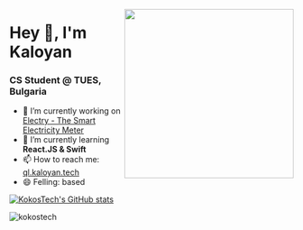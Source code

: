 <img align="right" width=300 src="https://ql.kaloyan.tech/assets/img/me.png" /> </p>

# Hey 👋, I'm Kaloyan
### CS Student @ TUES, Bulgaria

- 🔭 I’m currently working on [Electry - The Smart Electricity Meter](https://github.com/C-Min-Min)
- 🌱 I’m currently learning **React.JS & Swift**
- 📫 How to reach me: [ql.kaloyan.tech](https://ql.kaloyan.tech)
- 😄 Felling: based

[![KokosTech's GitHub stats](https://github-readme-stats.vercel.app/api?username=kokostech&?count_private=true&show_icons=true&theme=dark)](https://github.com/anuraghazra/github-readme-stats)
<p align="left"> <img src="https://komarev.com/ghpvc/?username=kokostech" alt="kokostech" /> </p>

<!--
**KokosTech/KokosTech** is a ✨ _special_ ✨ repository because its `README.md` (this file) appears on your GitHub profile.

Here are some ideas to get you started:

- 🔭 I’m currently working on ...
- 🌱 I’m currently learning ...
- 👯 I’m looking to collaborate on ...
- 🤔 I’m looking for help with ...
- 💬 Ask me about ...
- 📫 How to reach me: ...
- 😄 Pronouns: ...
- ⚡ Fun fact: ...
-->
